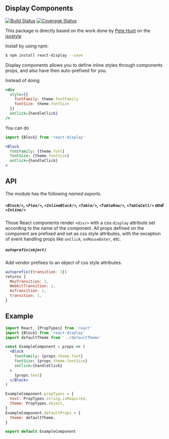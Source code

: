 ## Display Components

[![Build Status](https://travis-ci.org/luiscarli/display.svg?branch=master)](https://travis-ci.org/luiscarli/display) [![Coverage Status](https://coveralls.io/repos/luiscarli/display/badge.svg?branch=master&service=github)](https://coveralls.io/github/luiscarli/display?branch=master)

This package is directly based on the work done by [Pete Hunt](https://github.com/petehunt) on the [jsxstyle](https://github.com/petehunt/jsxstyle)

Install by using npm:
```bash
$ npm install react-display --save
```

Display components allows you to define inline styles through components props, and also have then auto-prefixed for you.

Instead of doing
```jsx
<div
  style={{
    fontFamily: theme.fontFamily
    fontSize: theme.fontSize
  }}
  onClick={handleClick}
/>
```

You can do
```jsx
import {Block} from 'react-display'
```
```jsx
<Block
  fontFamily: {theme.font}
  fontSize: {theme.fontSize}
  onClick={handleClick}
>
```

## API

The module has the following *named exports*.

##### `<Block/>`, `<Flex/>`, `<InlineBlock/>`, `<Table/>`, `<TableRow/>`, `<TableCell/>` and `<Inline/>`
Those React components render `<div/>` with a css `display` attribute set according to the name of the component. All props defined on the component are prefixed and set as css style attributes, with the exception of event handling props like `onClick`, `onMouseEnter`, etc.

##### `autoprefix(object)`
Add vendor prefixes to an object of css style attributes.

```jsx
autoprefix({transition: 1})
returns {
  MozTransition: 1,
  WebkitTransition: 1,
  msTransition: 1,
  transition: 1,
}
```

## Example

```jsx
import React, {PropTypes} from 'react'
import {Block} from 'react-display'
import defaultTheme from '../defaultTheme'

const ExampleComponent = props => (
  <Block
    fontFamily: {props.theme.font}
    fontSize: {props.theme.fontSize}
    onClick={handleClick}
  >
    {props.text}
  </Block>
)

ExampleComponent.propTypes = {
  text: PropTypes.string.isRequired,
  theme: PropTypes.object,
}
ExampleComponent.defaultProps = {
  theme: defaultTheme,
}

export default ExampleComponent
```
